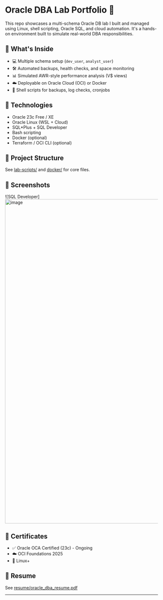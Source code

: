 # Oracle DBA Lab Portfolio 🧪

This repo showcases a multi-schema Oracle DB lab I built and managed using Linux, shell scripting, Oracle SQL, and cloud automation. It's a hands-on environment built to simulate real-world DBA responsibilities.

## 🔧 What's Inside

- 💻 Multiple schema setup (`dev_user`, `analyst_user`)
- 🛠️ Automated backups, health checks, and space monitoring
- 📊 Simulated AWR-style performance analysis (V$ views)
- ☁️ Deployable on Oracle Cloud (OCI) or Docker
- 🐚 Shell scripts for backups, log checks, cronjobs

## 🧠 Technologies

- Oracle 23c Free / XE
- Oracle Linux (WSL + Cloud)
- SQL\*Plus + SQL Developer
- Bash scripting
- Docker (optional)
- Terraform / OCI CLI (optional)

## 📂 Project Structure

See [lab-scripts/](./lab-scripts) and [docker/](./docker) for core files.

## 📸 Screenshots

![SQL Developer]<img width="1910" height="1067" alt="image" src="https://github.com/user-attachments/assets/f3e0e06e-62b8-448b-b0ea-fd562524fadd" />


## 📃 Certificates

- ✅ Oracle OCA Certified (23c) - Ongoing
- ☁️ OCI Foundations 2025
- 🐧 Linux+

## 📄 Resume

See [resume/oracle_dba_resume.pdf](./resume/oracle_dba_resume.pdf)

---
